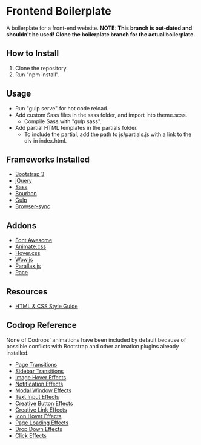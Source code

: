 # Frontend Boilerplate
A boilerplate for a front-end website. **NOTE: This branch is out-dated and shouldn't be used! Clone the boilerplate branch for the actual boilerplate.**

## How to Install
1. Clone the repository.
2. Run "npm install".

## Usage
- Run "gulp serve" for hot code reload.
- Add custom Sass files in the sass folder, and import into theme.scss.
  - Compile Sass with "gulp sass".
- Add partial HTML templates in the partials folder.
  - To include the partial, add the path to js/partials.js with a link to the div in index.html. 

## Frameworks Installed
- [Bootstrap 3](http://getbootstrap.com/)
- [jQuery](https://api.jquery.com/)
- [Sass](http://sass-lang.com/guide)
- [Bourbon](http://bourbon.io/docs/)
- [Gulp](https://github.com/gulpjs/gulp/blob/master/docs/getting-started.md)
- [Browser-sync](https://www.browsersync.io/docs/gulp)

## Addons
- [Font Awesome](http://fontawesome.io/examples/)
- [Animate.css](https://daneden.github.io/animate.css/)
- [Hover.css](http://ianlunn.co.uk/articles/hover-css-tutorial-introduction/)
- [Wow.js](http://mynameismatthieu.com/WOW/docs.html)
- [Parallax.js](https://github.com/pixelcog/parallax.js)
- [Pace](http://github.hubspot.com/pace/docs/welcome/)

## Resources
- [HTML & CSS Style Guide](http://codeguide.co/)

## Codrop Reference
None of Codrops' animations have been included by default because of possible conflicts with Bootstrap and other animation plugins already installed.

- [Page Transitions](http://tympanus.net/Development/PageTransitions/)
- [Sidebar Transitions](http://tympanus.net/Development/SidebarTransitions/)
- [Image Hover Effects](http://tympanus.net/Development/HoverEffectIdeas/)
- [Notification Effects](http://tympanus.net/Development/NotificationStyles/)
- [Modal Window Effects](http://tympanus.net/Development/ModalWindowEffects/)
- [Text Input Effects](http://tympanus.net/Development/TextInputEffects/)
- [Creative Button Effects](http://tympanus.net/Development/CreativeButtons/)
- [Creative Link Effects](http://tympanus.net/Development/CreativeLinkEffects/)
- [Icon Hover Effects](http://tympanus.net/Development/IconHoverEffects/)
- [Page Loading Effects](http://tympanus.net/Development/PageLoadingEffects/)
- [Drop Down Effects](http://tympanus.net/Development/SimpleDropDownEffects/)
- [Click Effects](http://tympanus.net/Development/ClickEffects/)

